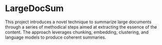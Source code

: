 # LargeDocSum
This project introduces a novel technique to summarize large documents through a series of methodical steps aimed at extracting the essence of the content. The approach leverages chunking, embedding, clustering, and language models to produce coherent summaries.
